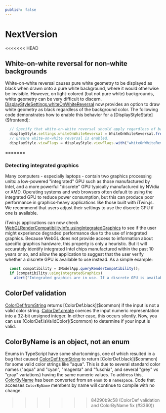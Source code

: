 ```yaml
---
publish: false
---
```

# NextVersion

<<<<<<< HEAD
## White-on-white reversal for non-white backgrounds

White-on-white reversal causes pure white geometry to be displayed as black when drawn onto a pure white background, where it would otherwise be invisible. However, on light-colored (but not pure white) backgrounds, white geometry can be very difficult to discern. [DisplayStyleSettings.whiteOnWhiteReversal]($common) now provides an option to draw white geometry as black regardless of the background color. The following code demonstrates how to enable this behavior for a [DisplayStyleState]($frontend):

```ts
  // Specify that white-on-white reversal should apply regardless of background color.
  displayStyle.settings.whiteOnWhiteReversal = WhiteOnWhiteReversal.fromJSON({ ignoreBackgroundColor: true });
  // Ensure white-on-white reversal is enabled.
  displayStyle.viewFlags = displayStyle.viewFlags.with("whiteOnWhiteReversal", true);
```
=======
### Detecting integrated graphics

Many computers - especially laptops - contain two graphics processing units: a low-powered "integrated" GPU such as those manufactured by Intel, and a more powerful "discrete" GPU typically manufactured by NVidia or AMD. Operating systems and web browsers often default to using the integrated GPU to reduce power consumption, but this can produce poor performance in graphics-heavy applications like those built with iTwin.js.  We recommend that users adjust their settings to use the discrete GPU if one is available.

iTwin.js applications can now check [WebGLRenderCompatibilityInfo.usingIntegratedGraphics]($webgl-compatibility) to see if the user might experience degraded performance due to the use of integrated graphics. Because WebGL does not provide access to information about specific graphics hardware, this property is only a heuristic. But it will accurately identify integrated Intel chips manufactured within the past 10 years or so, and allow the application to suggest that the user verify whether a discrete GPU is available to use instead. As a simple example:

```ts
  const compatibility = IModelApp.queryRenderCompatibility();
  if (compatibility.usingIntegratedGraphics)
    alert("Integrated graphics are in use. If a discrete GPU is available, consider switching your device or browser to use it.");
```

## ColorDef validation

[ColorDef.fromString]($common) returns [ColorDef.black]($common) if the input is not a valid color string. [ColorDef.create]($common) coerces the input numeric representation into a 32-bit unsigned integer. In either case, this occurs silently. Now, you can use [ColorDef.isValidColor]($common) to determine if your input is valid.

## ColorByName is an object, not an enum

Enums in TypeScript have some shortcomings, one of which resulted in a bug that caused [ColorDef.fromString]($common) to return [ColorDef.black]($common) for some valid color strings like "aqua". This is due to several standard color names ("aqua" and "cyan", "magenta" and "fuschia", and several "grey" vs "gray" variations) having the same numeric values. To address this, [ColorByName]($common) has been converted from an `enum` to a `namespace`. Code that accesses `ColorByName` members by name will continue to compile with no change.
>>>>>>> 84290b9c58 (ColorDef validation and ColorByName fix (#3360))
